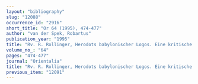 ```yaml
---
layout: "bibliography"
slug: "12088"
occurrence_id: "2916"
short_title: "Or 64 (1995), 474-477"
author: "van der Spek, Robartus"
publication_year: "1995"
title: "Rv. R. Rollinger, Herodots babylonischer Logos. Eine kritische Untersuchung der Glaubwürdigkeitsdiskussion an Hand ausgewählter Beispiele (1993)"
volume_no_: "64"
pages: "474-477"
journal: "Orientalia"
title: "Rv. R. Rollinger, Herodots babylonischer Logos. Eine kritische Untersuchung der Glaubwürdigkeitsdiskussion an Hand ausgewählter Beispiele (1993)"
previous_item: "12091"
---
```

